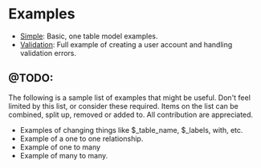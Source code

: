 # Examples

- [Simple](examples/simple): Basic, one table model examples.
- [Validation](examples/validation): Full example of creating a user account and handling validation errors.

## @TODO:

The following is a sample list of examples that might be useful. Don't feel limited by this list, or consider these required. Items on the list can be combined, split up, removed or added to. All contribution are appreciated.

- Examples of changing things like $_table_name, $_labels, with, etc.
- Example of a one to one relationship.
- Example of one to many
- Example of many to many.

